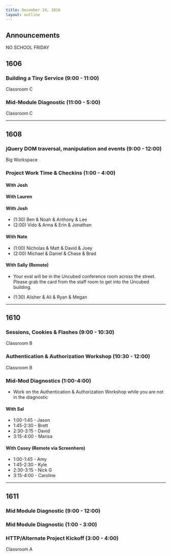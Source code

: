 ```yaml
---
title: December 19, 2016
layout: outline
---
```



## Announcements
NO SCHOOL FRIDAY


## 1606

### Building a Tiny Service (9:00 - 11:00)

Classroom C

### Mid-Module Diagnostic (11:00 - 5:00)

Classroom C

***

## 1608

### jQuery DOM traversal, manipulation and events (9:00 - 12:00)

Big Workspace

### Project Work Time & Checkins (1:00 - 4:00)
#### With Josh

#### With Lauren


#### With Josh

* (1:30) Ben & Noah & Anthony & Lee
* (2:00) Vido & Anna & Erin & Jonathan

#### With Nate

* (1:00) Nicholas & Matt & David & Joey
* (2:00) Michael & Daniel & Chase & Brad

#### With Sally (Remote)

* Your eval will be in the Uncubed conference room across the street. Please
grab the card from the staff room to get into the Uncubed building.

* (1:30) Alisher & Ali & Ryan & Megan

***

## 1610

### Sessions, Cookies & Flashes (9:00 - 10:30)

Classroom B

### Authentication & Authorization Workshop (10:30 - 12:00)

Classroom B

### Mid-Mod Diagnostics (1:00-4:00)

* Work on the Authentication & Authorization Workshop while you are
not in the diagnostic

#### With Sal

* 1:00-1:45 -  Jason
* 1:45-2:30 -  Brett
* 2:30-3:15 -  David
* 3:15-4:00 -  Marisa

#### With Casey (Remote via Screenhero)

* 1:00-1:45 - Amy
* 1:45-2:30 - Kyle
* 2:30-3:15 - Nick G
* 3:15-4:00 - Caroline

***

## 1611

### Mid Module Diagnostic (9:00 - 12:00)

### Mid Module Diagnostic (1:00 - 3:00)

### HTTP/Alternate Project Kickoff (3:00 - 4:00)

Classroom A
